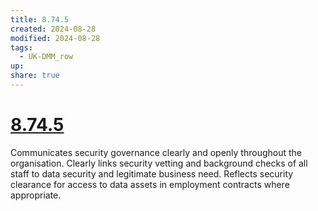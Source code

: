 ```yaml
---
title: 8.74.5
created: 2024-08-28
modified: 2024-08-28
tags:
  - UK-DMM_row
up: 
share: true
---
```

# [8.74.5](8.74.5.md)

Communicates security governance clearly and openly throughout the organisation. Clearly links security vetting and background checks of all staff to data security and legitimate business need. Reflects security clearance for access to data assets in employment contracts where appropriate.
